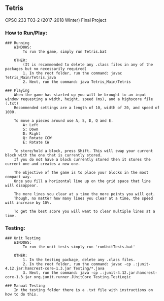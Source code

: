 ## Tetris
CPSC 233 T03-2 (2017-2018 Winter) Final Project

### How to Run/Play:

	### Running
		WINDOWS:
			To run the game, simply run Tetris.bat

		OTHER:
			(It is recommended to delete any .class files in any of the packages but no necessarily required)
			1. In the root folder, run the command: javac Tetris_Main/Tetris.java
			2. Next, run the command: java Tetris_Main/Tetris

	### Playing
		When the game has started up you will be brought to an input window requesting a width, height, speed (ms), and a highscore file (.txt)
		Recommended settings are a length of 10, width of 20, and speed of 1000.

		To move a pieces around use A, S, D, Q and E.
			A: Left
			S: Down
			D: Right
			Q: Rotate CCW
			E: Rotate CW

		To store/hold a block, press Shift. This will swap your current block with the one that is currently stored.
		If you do not have a block currently stored then it stores the current one and creates a new one.

		The objective of the game is to place your blocks in the most compact way.
		Once you fill a horizontal line up on the grid space that line will disappear.

		The more lines you clear at a time the more points you will get.
		Though, no matter how many lines you clear at a time, the speed will increase by 10%.

		To get the best score you will want to clear multiple lines at a time.

### Testing:

	### Unit Testing
		WINDOWS:
			To run the unit tests simply run 'runUnitTests.bat'

		OTHER:
			1. In the testing package, delete any .class files.
			2. In the root folder, run the command: javac -cp .:junit-4.12.jar:hamcrest-core-1.3.jar Testing/*.java
			3. Next, run the command: java -cp .:junit-4.12.jar:hamcrest-core-1.3.jar org.junit.runner.JUnitCore Testing.TestLogic

	### Manual Testing
		In the testing folder there is a .txt file with instructions on how to do this.


